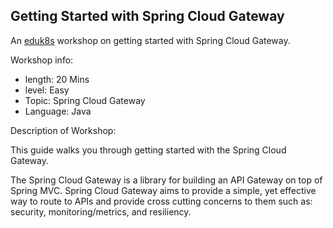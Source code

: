 ## Getting Started with Spring Cloud Gateway

An [eduk8s](https://docs.eduk8s.io/en/latest/project-details/project-overview.html) workshop on getting started with Spring Cloud Gateway.

Workshop info:

- length: 20 Mins
- level: Easy
- Topic: Spring Cloud Gateway
- Language: Java

Description of Workshop:

This guide walks you through getting started with the Spring Cloud Gateway.

The Spring Cloud Gateway is a library for building an API Gateway on top of Spring MVC. Spring Cloud Gateway aims to provide a simple, yet effective way to route to APIs and provide cross cutting concerns to them such as: security, monitoring/metrics, and resiliency.
